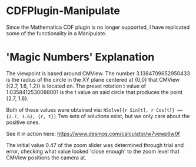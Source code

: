 # CDFPlugin-Manipulate
Since the Mathematica CDF plugin is no longer supported, I have replicated some of the functionality in a Manipulate.


# 'Magic Numbers' Explanation
The viewpoint is based around CMView. The number 3.1384709652950433 is the radius of the circle in the XY plane centered at {0,0} that CMView ({2.7, 1.6, 1.2}) is located on. The preset rotation t value of 1.0358412530088001 is the t value on said circle that produces the point {2.7, 1.6}.

Both of these values were obtained via: 
```NSolve[{r Sin[t], r Cos[t]} == {2.7, 1.6}, {r, t}]```
Two sets of solutions exist, but we only care about the positive ones.

See it in action here:
https://www.desmos.com/calculator/w7vewp6w0f

The initial value 0.47 of the zoom slider was determined through trial and error, checking what value looked 'close enough' to the zoom level that CMView positions the camera at.
